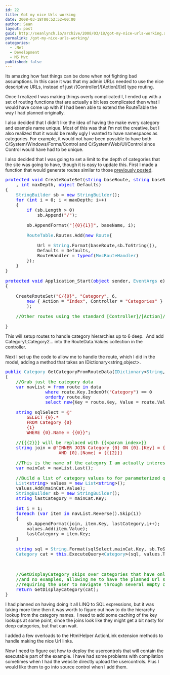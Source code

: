 ```yaml
---
id: 22
title: Got my nice Urls working
date: 2008-03-18T00:52:52+00:00
author: Sean
layout: post
guid: http://seanlynch.io/archive/2008/03/18/got-my-nice-urls-working.aspx
permalink: /got-my-nice-urls-working/
categories:
  - .Net
  - Development
  - MS Mvc
published: false
---
```

Its amazing how fast things can be done when not fighting bad assumptions. In this case it was that my admin URLs needed to use the nice descriptive URLs, instead of just /[Controller]/[Action]/[id] type routing.

Once I realized I was making things overly complicated I, I ended up with a set of routing functions that are actually a bit less complicated then what I would have come up with if I had been able to extend the RouteTable the way I had planned originally.

I also decided that I didn&#8217;t like the idea of having the make every category and example name unique. Most of this was that I&#8217;m not the creative, but I also realized that it would be really ugly I wanted to have namespaces as categories. For example, it would not have been possible to have both C/System/Windows/Forms/Control and C/System/Web/UI/Control since Control would have had to be unique.

I also decided that I was going to set a limit to the depth of categories that the site was going to have, though it is easy to update this. First I made a function that would generate routes similar to those [previously posted](http://myheadsexploding.com/archive/2007/12/13/routing-revisited.aspx). 

<pre class="code"><span style="color: rgb(0,0,255)">protected</span> <span style="color: rgb(0,0,255)">void</span> CreateRouteSet(<span style="color: rgb(0,0,255)">string</span> baseRoute, <span style="color: rgb(0,0,255)">string</span> baseName
    , <span style="color: rgb(0,0,255)">int</span> maxDepth, <span style="color: rgb(0,0,255)">object</span> Defaults)
{
    <span style="color: rgb(43,145,175)">StringBuilder</span> sb = <span style="color: rgb(0,0,255)">new</span> <span style="color: rgb(43,145,175)">StringBuilder</span>();
    <span style="color: rgb(0,0,255)">for</span> (<span style="color: rgb(0,0,255)">int</span> i = 0; i &lt; maxDepth; i++)
    {
        <span style="color: rgb(0,0,255)">if</span> (sb.Length &gt; 0)
            sb.Append(<span style="color: rgb(163,21,21)">"/"</span>);

        sb.AppendFormat(<span style="color: rgb(163,21,21)">"[{0}{1}]"</span>, baseName, i);

        <span style="color: rgb(43,145,175)">RouteTable</span>.Routes.Add(<span style="color: rgb(0,0,255)">new</span> <span style="color: rgb(43,145,175)">Route</span>{
         
            Url = <span style="color: rgb(43,145,175)">String</span>.Format(baseRoute,sb.ToString()),
            Defaults = Defaults,
            RouteHandler = <span style="color: rgb(0,0,255)">typeof</span>(<span style="color: rgb(43,145,175)">MvcRouteHandler</span>)
        });
    }
}

<span style="color: rgb(0,0,255)">protected</span> <span style="color: rgb(0,0,255)">void</span> Application_Start(<span style="color: rgb(0,0,255)">object</span> sender, <span style="color: rgb(43,145,175)">EventArgs</span> e)
{

    CreateRouteSet(<span style="color: rgb(163,21,21)">"C/{0}"</span>, <span style="color: rgb(163,21,21)">"Category"</span>, 6,
        <span style="color: rgb(0,0,255)">new</span> { Action = <span style="color: rgb(163,21,21)">"Index"</span>, Controller = <span style="color: rgb(163,21,21)">"Categories"</span> }
        );

    <span style="color: rgb(0,128,0)">//Other routes using the standard [Controller]/[Action]/[Id]</span>

}</pre>

[](http://11011.net/software/vspaste)

This will setup routes to handle category hierarchies up to 6 deep.  And add Category1,Category2&#8230; into the RouteData.Values collection in the controller.

Next I set up the code to allow me to handle the route, which I did in the model, adding a method that takes an IDictionary<string,object>. 

<pre class="code"><span style="color: rgb(0,0,255)">public</span> <span style="color: rgb(43,145,175)">Category</span> GetCategoryFromRouteData(<span style="color: rgb(43,145,175)">IDictionary</span>&lt;<span style="color: rgb(43,145,175)">String</span>,<span style="color: rgb(0,0,255)">object</span>&gt; data)
{
<span style="color: rgb(0,128,0)">    //Grab just the category data<br /></span>    <span style="color: rgb(0,0,255)">var</span> navList = <span style="color: rgb(0,0,255)">from</span> route <span style="color: rgb(0,0,255)">in</span> data
               <span style="color: rgb(0,0,255)">where</span> route.Key.IndexOf(<span style="color: rgb(163,21,21)">"Category"</span>) == 0
               <span style="color: rgb(0,0,255)">orderby</span> route.Key
               <span style="color: rgb(0,0,255)">select</span> <span style="color: rgb(0,0,255)">new</span>{Key = route.Key, Value = route.Value.ToString()};

    <span style="color: rgb(0,0,255)">string</span> sqlSelect = <span style="color: rgb(163,21,21)">@"
        SELECT {0}.* 
        FROM Category {0}
        {1}
        WHERE {0}.Name = {{0}}"</span>;
<span style="color: rgb(0,128,0)">    <br />    //{{{2}}} will be replaced with {{&lt;param index&gt;}}<br /></span>    <span style="color: rgb(0,0,255)">string</span> join = <span style="color: rgb(163,21,21)">@"INNER JOIN Category {0} ON {0}.[Key] = {1}.ParentKey 
                    AND {0}.[Name] = {{{2}}}

</span><span style="color: rgb(0,128,0)">    //This is the name of the category I am actually interested in<br /></span>    <span style="color: rgb(0,0,255)">var</span> mainCat = navList.Last();

    <span style="color: rgb(0,128,0)">//Build a list of category values to for parameterized query<br />    </span><span style="color: rgb(43,145,175)">List</span>&lt;<span style="color: rgb(0,0,255)">string</span>&gt; values = <span style="color: rgb(0,0,255)">new</span> <span style="color: rgb(43,145,175)">List</span>&lt;<span style="color: rgb(0,0,255)">string</span>&gt;();
    values.Add(mainCat.Value);
    <span style="color: rgb(43,145,175)">StringBuilder</span> sb = <span style="color: rgb(0,0,255)">new</span> <span style="color: rgb(43,145,175)">StringBuilder</span>();
    <span style="color: rgb(0,0,255)">string</span> lastCategory = mainCat.Key;

    <span style="color: rgb(0,0,255)">int</span> i = 1;
    <span style="color: rgb(0,0,255)">foreach</span> (<span style="color: rgb(0,0,255)">var</span> item <span style="color: rgb(0,0,255)">in</span> navList.Reverse().Skip(1))
    {
        sb.AppendFormat(join, item.Key, lastCategory,i++);
        values.Add(item.Value);
        lastCategory = item.Key;
    }

    <span style="color: rgb(0,0,255)">string</span> sql = <span style="color: rgb(43,145,175)">String</span>.Format(sqlSelect,mainCat.Key, sb.ToString());
    <span style="color: rgb(43,145,175)">Category</span> cat = <span style="color: rgb(0,0,255)">this</span>.ExecuteQuery&lt;<span style="color: rgb(43,145,175)">Category</span>&gt;(sql, values.ToArray()).Single();<br />
<span style="color: rgb(0,128,0)"><br /><br />    //GetDisplayCategory skips over categories that have only 1 subcategory <br />    //and no examples, allowing me to have the planned Url structure without <br />    //</span><span style="color: rgb(0,128,0)">requiring the user to navigate through several empty categories.<br /></span>    <span style="color: rgb(0,0,255)">return</span> GetDisplayCategory(cat);
}</pre>

[](http://11011.net/software/vspaste)

I had planned on having doing it all LINQ to SQL expressions, but it was taking more time then it was worth to figure out how to do the hierarchy lookup from the category names.  I need to add some caching of the key lookups at some point, since the joins look like they might get a bit nasty for deep categories, but that can wait.

I added a few overloads to the HtmlHelper ActionLink extension methods to handle making the nice Url links.

Now I need to figure out how to deploy the usercontrols that will contain the executable part of the example. I have had some problems with compilation sometimes when I had the website directly upload the usercontrols. Plus I would like them to go into source control when I add them.

